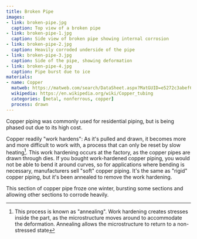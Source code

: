 ```yaml
---
title: Broken Pipe
images:
- link: broken-pipe.jpg
  caption: Top view of a broken pipe
- link: broken-pipe-1.jpg
  caption: Side view of broken pipe showing internal corrosion
- link: broken-pipe-2.jpg
  caption: Heavily corroded underside of the pipe
- link: broken-pipe-3.jpg
  caption: Side of the pipe, showing deformation
- link: broken-pipe-4.jpg
  caption: Pipe burst due to ice
materials:
- name: Copper
  matweb: https://matweb.com/search/DataSheet.aspx?MatGUID=e5272c3abef6485a87a391370eab18ca
  wikipedia: https://en.wikipedia.org/wiki/Copper_tubing
  categories: [metal, nonferrous, copper]
  process: drawn
---
```


Copper piping was commonly used for residential piping, but is being phased out due to its high cost. 

Copper readily "work hardens": As it's pulled and drawn, it becomes more and more difficult to work with, a process that can only be reset by slow heating[^1]. This work hardening occurs at the factory, as the copper pipes are drawn through dies. If you bought work-hardened copper piping, you would not be able to bend it around curves, so for applications where bending is necessary, manufacturers sell "soft" copper piping. It's the same as "rigid" copper piping, but it's been annealed to remove the work hardening.

This section of copper pipe froze one winter, bursting some sections and allowing other sections to corrode heavily.

[^1]: This process is known as "annealing". Work hardening creates stresses inside the part, as the microstructure moves around to accommodate the deformation. Annealing allows the microstructure to return to a non-stressed state
